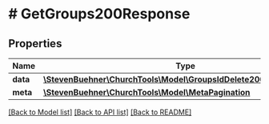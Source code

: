 # # GetGroups200Response

## Properties

Name | Type | Description | Notes
------------ | ------------- | ------------- | -------------
**data** | [**\StevenBuehner\ChurchTools\Model\GroupsIdDelete200ResponseData[]**](GroupsIdDelete200ResponseData.md) |  | [optional]
**meta** | [**\StevenBuehner\ChurchTools\Model\MetaPagination**](MetaPagination.md) |  | [optional]

[[Back to Model list]](../../README.md#models) [[Back to API list]](../../README.md#endpoints) [[Back to README]](../../README.md)

